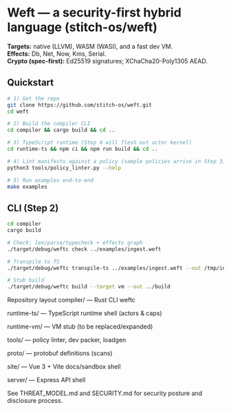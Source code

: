 # Weft — a security-first hybrid language (stitch-os/weft)

**Targets:** native (LLVM), WASM (WASI), and a fast dev VM.  
**Effects:** Db, Net, Now, Kms, Serial.  
**Crypto (spec-first):** Ed25519 signatures; XChaCha20-Poly1305 AEAD.

## Quickstart

```bash
# 1) Get the repo
git clone https://github.com/stitch-os/weft.git
cd weft

# 2) Build the compiler CLI
cd compiler && cargo build && cd ..

# 3) TypeScript runtime (Step 4 will flesh out actor kernel)
cd runtime-ts && npm ci && npm run build && cd ..

# 4) Lint manifests against a policy (sample policies arrive in Step 3)
python3 tools/policy_linter.py --help

# 5) Run examples end-to-end
make examples
```

## CLI (Step 2)

```bash
cd compiler
cargo build

# Check: lex/parse/typecheck + effects graph
./target/debug/weftc check ../examples/ingest.weft

# Transpile to TS
./target/debug/weftc transpile-ts ../examples/ingest.weft --out /tmp/ingest.ts

# Stub build
./target/debug/weftc build --target vm --out ../build
```

Repository layout
compiler/ — Rust CLI weftc

runtime-ts/ — TypeScript runtime shell (actors & caps)

runtime-vm/ — VM stub (to be replaced/expanded)

tools/ — policy linter, dev packer, loadgen

proto/ — protobuf definitions (scans)

site/ — Vue 3 + Vite docs/sandbox shell

server/ — Express API shell

See THREAT_MODEL.md and SECURITY.md for security posture and disclosure process.
